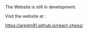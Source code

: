 The Website is still in development.

Visit the website at :

https://arpitm91.github.io/react-chess/